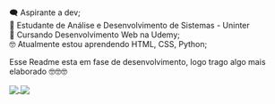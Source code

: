 🗨 Aspirante a dev; <br>
📝 Estudante de Análise e Desenvolvimento de Sistemas - Uninter <br>
📔 Cursando Desenvolvimento Web na Udemy; <br>
🤓 Atualmente estou aprendendo HTML, CSS, Python; <br>

Esse Readme esta em fase de desenvolvimento, logo trago algo mais elaborado  🤓🤓🤓

 <a href="https://github-readme-stats.vercel.app/api?username=andersonbauermann&count_private=true&show_icons=true&theme=chartreuse-dark">
  <img align="center" src="https://github-readme-stats.vercel.app/api?username=andersonbauermann&bg_color=30,e96443,904e95&title_color=fff&text_color=fff" />
</a>
<a href="https://github.com/m0rp43us">
  <img align="center" src="https://github-readme-stats.vercel.app/api/top-langs/?username=andersonbauermann&bg_color=30,e96443,904e95&title_color=fff&text_color=fff" />
</a>


<!---
andersonbauermann/andersonbauermann is a ✨ special ✨ repository because its `README.md` (this file) appears on your GitHub profile.
You can click the Preview link to take a look at your changes.
--->
